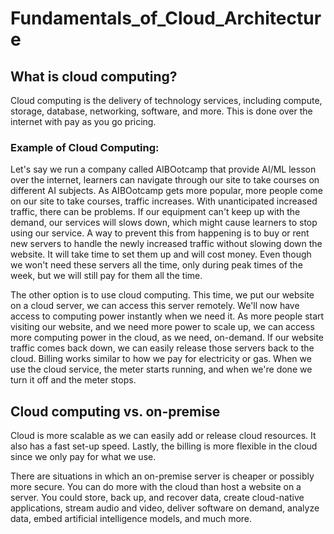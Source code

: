 # Fundamentals_of_Cloud_Architecture

## What is cloud computing?

Cloud computing is the delivery of technology services, including compute, storage, database, networking, software, and more. This is done over the internet with pay as you go pricing.

### Example of Cloud Computing:
Let's say we run a company called AIBOotcamp that provide AI/ML lesson over the internet, learners can navigate through our site to take courses on different AI subjects. As AIBOotcamp gets more popular, more people come on our site to take courses, traffic increases. With unanticipated increased traffic, there can be problems. If our equipment can't keep up with the demand, our services will slows down, which might cause learners to stop using our service. A way to prevent this from happening is to buy or rent new servers to handle the newly increased traffic without slowing down the website. It will take time to set them up and will cost money. Even though we won't need these servers all the time, only during peak times of the week, but we will still pay for them all the time.

The other option is to use cloud computing. This time, we put our website on a cloud server, we can access this server remotely. We'll now have access to computing power instantly when we need it. As more people start visiting our website, and we need more power to scale up, we can access more computing power in the cloud, as we need, on-demand. If our website traffic comes back down, we can easily release those servers back to the cloud.
Billing works similar to how we pay for electricity or gas. When we use the cloud service, the meter starts running, and when we're done we turn it off and the meter stops.

## Cloud computing vs. on-premise
Cloud is more scalable as we can easily add or release cloud resources. It also has a fast set-up speed. Lastly, the billing is more flexible in the cloud since we only pay for what we use.

There are situations in which an on-premise server is cheaper or possibly more secure. You can do more with the cloud than host a website on a server. You could store, back up, and recover data, create cloud-native applications, stream audio and video, deliver software on demand, analyze data, embed artificial intelligence models, and much more.


